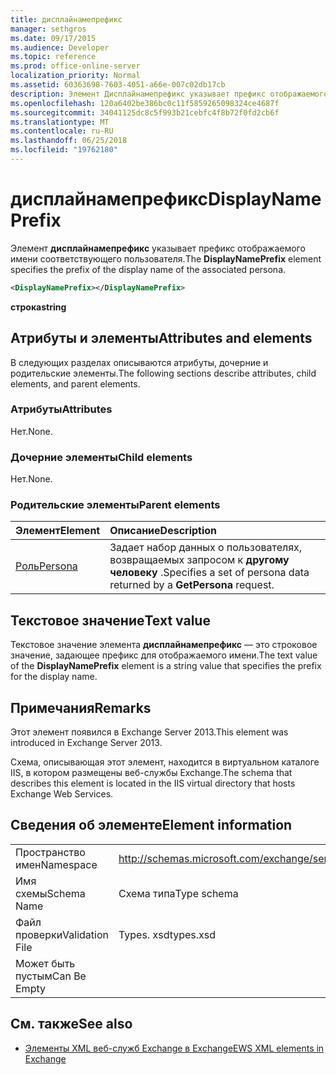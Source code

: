 ```yaml
---
title: дисплайнамепрефикс
manager: sethgros
ms.date: 09/17/2015
ms.audience: Developer
ms.topic: reference
ms.prod: office-online-server
localization_priority: Normal
ms.assetid: 60363698-7603-4051-a66e-007c02db17cb
description: Элемент Дисплайнамепрефикс указывает префикс отображаемого имени соответствующего пользователя.
ms.openlocfilehash: 120a6402be386bc0c11f5859265098324ce4687f
ms.sourcegitcommit: 34041125dc8c5f993b21cebfc4f8b72f0fd2cb6f
ms.translationtype: MT
ms.contentlocale: ru-RU
ms.lasthandoff: 06/25/2018
ms.locfileid: "19762180"
---
```

# <a name="displaynameprefix"></a><span data-ttu-id="75dda-103">дисплайнамепрефикс</span><span class="sxs-lookup"><span data-stu-id="75dda-103">DisplayNamePrefix</span></span>

<span data-ttu-id="75dda-104">Элемент **дисплайнамепрефикс** указывает префикс отображаемого имени соответствующего пользователя.</span><span class="sxs-lookup"><span data-stu-id="75dda-104">The **DisplayNamePrefix** element specifies the prefix of the display name of the associated persona.</span></span> 
  
```xml
<DisplayNamePrefix></DisplayNamePrefix>
```

 <span data-ttu-id="75dda-105">**строка**</span><span class="sxs-lookup"><span data-stu-id="75dda-105">**string**</span></span>
## <a name="attributes-and-elements"></a><span data-ttu-id="75dda-106">Атрибуты и элементы</span><span class="sxs-lookup"><span data-stu-id="75dda-106">Attributes and elements</span></span>

<span data-ttu-id="75dda-107">В следующих разделах описываются атрибуты, дочерние и родительские элементы.</span><span class="sxs-lookup"><span data-stu-id="75dda-107">The following sections describe attributes, child elements, and parent elements.</span></span>
  
### <a name="attributes"></a><span data-ttu-id="75dda-108">Атрибуты</span><span class="sxs-lookup"><span data-stu-id="75dda-108">Attributes</span></span>

<span data-ttu-id="75dda-109">Нет.</span><span class="sxs-lookup"><span data-stu-id="75dda-109">None.</span></span>
  
### <a name="child-elements"></a><span data-ttu-id="75dda-110">Дочерние элементы</span><span class="sxs-lookup"><span data-stu-id="75dda-110">Child elements</span></span>

<span data-ttu-id="75dda-111">Нет.</span><span class="sxs-lookup"><span data-stu-id="75dda-111">None.</span></span>
  
### <a name="parent-elements"></a><span data-ttu-id="75dda-112">Родительские элементы</span><span class="sxs-lookup"><span data-stu-id="75dda-112">Parent elements</span></span>

|<span data-ttu-id="75dda-113">**Элемент**</span><span class="sxs-lookup"><span data-stu-id="75dda-113">**Element**</span></span>|<span data-ttu-id="75dda-114">**Описание**</span><span class="sxs-lookup"><span data-stu-id="75dda-114">**Description**</span></span>|
|:-----|:-----|
|[<span data-ttu-id="75dda-115">Роль</span><span class="sxs-lookup"><span data-stu-id="75dda-115">Persona</span></span>](persona.md) <br/> |<span data-ttu-id="75dda-116">Задает набор данных о пользователях, возвращаемых запросом к **другому человеку** .</span><span class="sxs-lookup"><span data-stu-id="75dda-116">Specifies a set of persona data returned by a **GetPersona** request.</span></span>  <br/> |
   
## <a name="text-value"></a><span data-ttu-id="75dda-117">Текстовое значение</span><span class="sxs-lookup"><span data-stu-id="75dda-117">Text value</span></span>

<span data-ttu-id="75dda-118">Текстовое значение элемента **дисплайнамепрефикс** — это строковое значение, задающее префикс для отображаемого имени.</span><span class="sxs-lookup"><span data-stu-id="75dda-118">The text value of the **DisplayNamePrefix** element is a string value that specifies the prefix for the display name.</span></span> 
  
## <a name="remarks"></a><span data-ttu-id="75dda-119">Примечания</span><span class="sxs-lookup"><span data-stu-id="75dda-119">Remarks</span></span>

<span data-ttu-id="75dda-120">Этот элемент появился в Exchange Server 2013.</span><span class="sxs-lookup"><span data-stu-id="75dda-120">This element was introduced in Exchange Server 2013.</span></span>
  
<span data-ttu-id="75dda-121">Схема, описывающая этот элемент, находится в виртуальном каталоге IIS, в котором размещены веб-службы Exchange.</span><span class="sxs-lookup"><span data-stu-id="75dda-121">The schema that describes this element is located in the IIS virtual directory that hosts Exchange Web Services.</span></span>
  
## <a name="element-information"></a><span data-ttu-id="75dda-122">Сведения об элементе</span><span class="sxs-lookup"><span data-stu-id="75dda-122">Element information</span></span>

|||
|:-----|:-----|
|<span data-ttu-id="75dda-123">Пространство имен</span><span class="sxs-lookup"><span data-stu-id="75dda-123">Namespace</span></span>  <br/> |http://schemas.microsoft.com/exchange/services/2006/types  <br/> |
|<span data-ttu-id="75dda-124">Имя схемы</span><span class="sxs-lookup"><span data-stu-id="75dda-124">Schema Name</span></span>  <br/> |<span data-ttu-id="75dda-125">Схема типа</span><span class="sxs-lookup"><span data-stu-id="75dda-125">Type schema</span></span>  <br/> |
|<span data-ttu-id="75dda-126">Файл проверки</span><span class="sxs-lookup"><span data-stu-id="75dda-126">Validation File</span></span>  <br/> |<span data-ttu-id="75dda-127">Types. xsd</span><span class="sxs-lookup"><span data-stu-id="75dda-127">types.xsd</span></span>  <br/> |
|<span data-ttu-id="75dda-128">Может быть пустым</span><span class="sxs-lookup"><span data-stu-id="75dda-128">Can Be Empty</span></span>  <br/> ||
   
## <a name="see-also"></a><span data-ttu-id="75dda-129">См. также</span><span class="sxs-lookup"><span data-stu-id="75dda-129">See also</span></span>

- [<span data-ttu-id="75dda-130">Элементы XML веб-служб Exchange в Exchange</span><span class="sxs-lookup"><span data-stu-id="75dda-130">EWS XML elements in Exchange</span></span>](ews-xml-elements-in-exchange.md)

